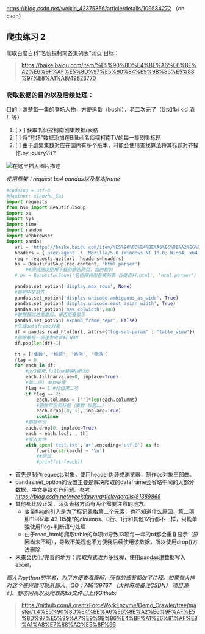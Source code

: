 https://blog.csdn.net/weixin_42375356/article/details/109584272
（on csdn）

## 爬虫练习 2
 爬取百度百科“名侦探柯南各集列表”网页
目标：
> https://baike.baidu.com/item/%E5%90%8D%E4%BE%A6%E6%8E%A2%E6%9F%AF%E5%8D%97%E5%90%84%E9%9B%86%E5%88%97%E8%A1%A8/49823770
> 
 ### 爬取数据的目的以及后续处理：
 目的：清楚每一集的登场人物，方便追番（bushi），老二次元了（比如fbi kid 酒厂等）
 1. [ x ] 获取名侦探柯南剧集数据/表格
 2. [  ]  将“登场”数据添加在Bilibili名侦探柯南TV的每一集剧集标题
 3. [  ]  由于剧集集数对应在国内有多个版本，可能会使用查找算法将其标题对齐操作.by jquery?js? 
   
   ![在这里插入图片描述](https://img-blog.csdnimg.cn/20201109202516660.png?x-oss-process=image/watermark,type_ZmFuZ3poZW5naGVpdGk,shadow_10,text_aHR0cHM6Ly9ibG9nLmNzZG4ubmV0L3dlaXhpbl80MjM3NTM1Ng==,size_16,color_FFFFFF,t_70#pic_center)

   
*使用框架：request bs4 pandas以及基本frame*
```python
#codeing = utf-8
#@author: xiaozhu_Sai
import requests
from bs4 import BeautifulSoup 
import os
import sys
import time
import random 
import webbrowser
import pandas
   url = 'https://baike.baidu.com/item/%E5%90%8D%E4%BE%A6%E6%8E%A2%E6%9F%AF%E5%8D%97%E5%90%84%E9%9B%86%E5%88%97%E8%A1%A8/49823770'
   headers = {'user-agent' : 'Mozilla/5.0 (Windows NT 10.0; Win64; x64) AppleWebKit/537.36 (KHTML, like Gecko) Chrome/86.0.4240.75 Safari/537.36'}
   req = requests.get(url, headers=headers)
   bs = BeautifulSoup(req.content, 'html.parser')
       ##测试建议使用下载的静态网页，血的教训
   # bs = BeautifulSoup('名侦探柯南各集列表_百度百科.html', 'html.parser')

   pandas.set_option('display.max_rows', None)
   #每列中文对齐
   pandas.set_option('display.unicode.ambiguous_as_wide', True)
   pandas.set_option('display.unicode.east_asian_width', True)
   pandas.set_option('max_colwidth',100)
   #数据超过总宽度后，是否折叠显示
   pandas.set_option('expand_frame_repr', False)
   #生成dataframe对象
   df = pandas.read_html(url, attrs={"log-set-param" : "table_view"})
   #删除最后一项是参考资料 NaN
   df.pop(len(df)-1)

   th = ['集数', '标题', '原创', '登场']
   flag = 0
   for each in df:
       #py3使用.fillna替换NaN为0
       each.fillna(value=0, inplace=True)
       #第二项1 单独处理
       flag += 1 #标记第二项
       if flag == 2:
           each.columns = ['']*len(each.columns)
           #删除年份和标题（集数 标题……）
           each.drop([0, 1], inplace=True)
           continue
       #删除年份
       each.drop(0, inplace=True)
       each = each.loc[: , th]
       #写入文件
       with open('test.txt','a+',encoding='utf-8') as f:
           f.write(str(each) + '\n')
	       ##测试
	       #print(str(each))
```

- 首先是制作requests对象，使用header伪装成浏览器，制作bs对象三部曲。
- pandas.set_option的设置主要是解决爬取的dataframe会省略中间的大部分数据、中文导致对齐问题。参考*https://blog.csdn.net/weekdawn/article/details/81389865*
- 其他都比较正常，网页表格方面有两个需要注意的地方。
	- 变量flag的引入是为了标记表格第二个元素，也不知道什么原因，第二项即“1997年 43-85集”的cloumns、0行、1行和其他12行都不一样，只能单独使用flag+判断语句处理
	- 由于read_html()爬取table的单项td导致13项每一年的td都会重复显示（原因尚未不明），导致不美观也不方便我后续使用该数据，所以使用drop()方法删除
- 未来会优化/完善的地方：爬取方式改为多线程，使用pandas讲数据写入excel，

*鄙人为python初学者，为了方便查看理解，所有的细节都做了注释。如果有大神对这个感兴趣可联系鄙人，QQ：746139767 （大神麻烦备注CSDN）*
*项目源码、静态网页以及爬取的txt文件已上传Github:*
> https://github.com/LorentzForceWorkEnzyme/Demo_Crawler/tree/master/1.4%E5%90%8D%E4%BE%A6%E6%8E%A2%E6%9F%AF%E5%8D%97%E5%89%A7%E9%9B%86%E4%BF%A1%E6%81%AF%E8%A1%A8%E7%88%AC%E5%8F%96
